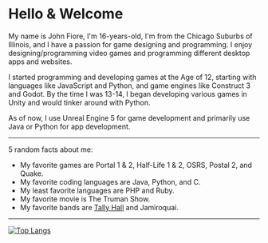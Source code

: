 # Hello & Welcome

My name is John Fiore, I'm 16-years-old, I'm from the Chicago Suburbs of Illinois, and I have a passion for game designing and programming. I enjoy designing/programming video games and programming different desktop apps and websites.

I started programming and developing games at the Age of 12, starting with languages like JavaScript and Python, and game engines like Construct 3 and Godot. By the time I was 13-14, I began developing various games in Unity and would tinker around with Python.

As of now, I use Unreal Engine 5 for game development and primarily use Java or Python for app development.

---

5 random facts about me:
- My favorite games are Portal 1 & 2, Half-Life 1 & 2, OSRS, Postal 2, and Quake.
- My favorite coding languages are Java, Python, and C.
- My least favorite languages are PHP and Ruby.
- My favorite movie is The Truman Show.
- My favorite bands are [Tally Hall](https://github.com/john-fiore/john-fiore/blob/main/tallies.txt) and Jamiroquai.

---
[![Top Langs](https://github-readme-stats.vercel.app/api/top-langs/?username=john-fiore)](https://github.com/anuraghazra/github-readme-stats)
